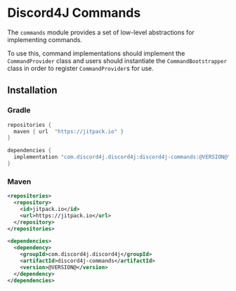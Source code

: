 # Discord4J Commands
The `commands` module provides a set of low-level abstractions for implementing commands. 

To use this, command implementations should implement the `CommandProvider` class and users should instantiate the
`CommandBootstrapper` class in order to register `CommandProvider`s for use.

## Installation
### Gradle
```groovy
repositories {
  maven { url  "https://jitpack.io" }
}

dependencies {
  implementation "com.discord4j.discord4j:discord4j-commands:@VERSION@"
}
```
### Maven
```xml
<repositories>
  <repository>
    <id>jitpack.io</id>
    <url>https://jitpack.io</url>
  </repository>
</repositories>

<dependencies>
  <dependency>
    <groupId>com.discord4j.discord4j</groupId>
    <artifactId>discord4j-commands</artifactId>
    <version>@VERSION@</version>
  </dependency>
</dependencies>
```